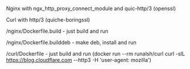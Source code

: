 Nginx with ngx_http_proxy_connect_module and quic-http/3 (openssl)

Curl with http/3 (quiche-boringssl)

/nginx/Dockerfile.build - just build and run

/nginx/Dockerfile.builddeb - make deb, install and run

/curl/Dockerfile - just build and run (docker run --rm runalsh/curl curl -sIL https://blog.cloudflare.com --http3 -H 'user-agent: mozilla')
